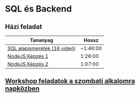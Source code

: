 # SQL és Backend

## Házi feladat

| Tananyag | Hossz |
| -------- | ----- |
| [SQL alapismeretek (16 videó)](https://www.youtube.com/playlist?list=PLyriihBWoulwTSXslcLo-kui43K6cM2zD) | ~1:46:00 |
| [NodeJS Képzés 1](https://netacademia.hu/courses/take/nodejs/lessons/6501454-nodejs-kepze-01-nodejs-fejlesztokornyezet-telepitese-beallitasa-1) | 1:26:00 |
| [NodeJS Képzés 2](https://netacademia.hu/courses/take/nodejs/lessons/6501455-nodejs-kepze-02-nodejs-fejlesztokornyezet-telepitese-beallitasa-2) | 1:07:00 |

## [Workshop feladatok a szombati alkalomra napközben](sql-workshop.md)
